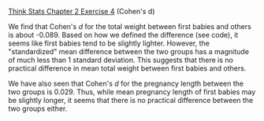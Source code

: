 [Think Stats Chapter 2 Exercise 4](http://greenteapress.com/thinkstats2/html/thinkstats2003.html#toc24) (Cohen's d)

We find that Cohen's *d* for the total weight between first babies and others is about -0.089. Based on how we defined the difference (see code), it seems like first babies tend to be slightly lighter. However, the "standardized" mean difference between the two groups has a magnitude of much less than 1 standard deviation. This suggests that there is no practical difference in mean total weight between first babies and others.

We have also seen that Cohen's *d* for the pregnancy length between the two groups is 0.029. Thus, while mean pregnancy length of first babies may be slightly longer, it seems that there is no practical difference between the two groups either.
